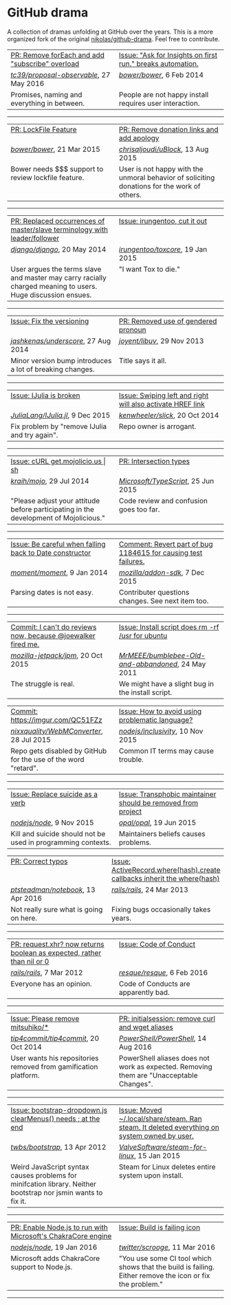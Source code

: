# GitHub drama

A collection of dramas unfolding at GitHub over the years. This is a more organized fork of the original [nikolas/github-drama](https://github.com/nikolas/github-drama). Feel free to contribute. 

<table width="100%">
  <tr>
    <td width="50%" valign="top">
      <a href="https://github.com/tc39/proposal-observable/pull/97">PR: Remove forEach and add "subscribe" overload</a>
    </td>
    <td width="50%" valign="top">
      <a href="https://github.com/bower/bower/issues/1102">Issue: "Ask for Insights on first run." breaks automation.</a>
    </td>
  </tr>
  <tr>
    <td valign="top">
      <em><a href="https://github.com/tc39/proposal-observable">tc39/proposal-observable</a></em>, 27 May 2016
    </td>
    <td valign="top">
      <em><a href="https://github.com/bower/bower">bower/bower</a></em>, 6 Feb 2014
    </td>
  </tr>
  <tr>
    <td valign="top">
      Promises, naming and everything in between.
    </td>
    <td valign="top">
      People are not happy install requires user interaction.
    </td>
  </tr>
</table>

<hr />

<table width="100%">
  <tr>
    <td width="50%" valign="top">
      <a href="https://github.com/bower/bower/pull/1748">PR: LockFile Feature</a>
    </td>
    <td width="50%" valign="top">
      <a href="https://github.com/chrisaljoudi/uBlock/pull/1517">PR: Remove donation links and add apology</a>
    </td>
  </tr>
  <tr>
    <td valign="top">
      <em><a href="https://github.com/bower/bower">bower/bower</a></em>, 21 Mar 2015
    </td>
    <td valign="top">
      <em><a href="https://github.com/chrisaljoudi/uBlock">chrisaljoudi/uBlock</a></em>, 13 Aug 2015
    </td>
  </tr>
  <tr>
    <td valign="top">
      Bower needs $$$ support to review lockfile feature.
    </td>
    <td valign="top">
      User is not happy with the unmoral behavior of soliciting donations for the work of others.
    </td>
  </tr>
</table>

<hr />

<table width="100%">
  <tr>
    <td width="50%" valign="top">
      <a href="https://github.com/django/django/pull/2692">PR: Replaced occurrences of master/slave terminology with leader/follower</a>
    </td>
    <td width="50%" valign="top">
      <a href="https://github.com/irungentoo/toxcore/issues/1227">Issue: irungentoo, cut it out</a>
    </td>
  </tr>
  <tr>
    <td valign="top">
      <em><a href="https://github.com/django/django">django/django</a></em>, 20 May 2014
    </td>
    <td valign="top">
      <em><a href="https://github.com/irungentoo/toxcore">irungentoo/toxcore</a></em>, 19 Jan 2015
    </td>
  </tr>
  <tr>
    <td valign="top">
      User argues the terms slave and master may carry racially charged meaning to users. Huge discussion ensues.
    </td>
    <td valign="top">
      "I want Tox to die."
    </td>
  </tr>
</table>

<hr />

<table width="100%">
  <tr>
    <td width="50%" valign="top">
      <a href="https://github.com/jashkenas/underscore/issues/1805">Issue: Fix the versioning</a>
    </td>
    <td width="50%" valign="top">
      <a href="https://github.com/joyent/libuv/pull/1015">PR: Removed use of gendered pronoun</a>
    </td>
  </tr>
  <tr>
    <td valign="top">
      <em><a href="https://github.com/jashkenas/underscore">jashkenas/underscore</a></em>, 27 Aug 2014
    </td>
    <td valign="top">
      <em><a href="https://github.com/joyent/libuv">joyent/libuv</a></em>, 29 Nov 2013
    </td>
  </tr>
  <tr>
    <td valign="top">
      Minor version bump introduces a lot of breaking changes.
    </td>
    <td valign="top">
      Title says it all.
    </td>
  </tr>
</table>

<hr />

<table width="100%">
  <tr>
    <td width="50%" valign="top">
      <a href="https://github.com/JuliaLang/IJulia.jl/issues/398">Issue: IJulia is broken</a>
    </td>
    <td width="50%" valign="top">
      <a href="https://github.com/kenwheeler/slick/issues/681">Issue: Swiping left and right will also activate HREF link</a>
    </td>
  </tr>
  <tr>
    <td valign="top">
      <em><a href="https://github.com/JuliaLang/IJulia.jl">JuliaLang/IJulia.jl</a></em>, 9 Dec 2015
    </td>
    <td valign="top">
      <em><a href="https://github.com/kenwheeler/slick">kenwheeler/slick</a></em>, 20 Oct 2014
    </td>
  </tr>
  <tr>
    <td valign="top">
      Fix problem by "remove IJulia and try again".
    </td>
    <td valign="top">
      Repo owner is arrogant.
    </td>
  </tr>
</table>

<hr />

<table width="100%">
  <tr>
    <td width="50%" valign="top">
      <a href="https://github.com/kraih/mojo/issues/656">Issue: cURL get.mojolicio.us | sh</a>
    </td>
    <td width="50%" valign="top">
      <a href="https://github.com/Microsoft/TypeScript/pull/3622">PR: Intersection types</a>
    </td>
  </tr>
  <tr>
    <td valign="top">
      <em><a href="https://github.com/kraih/mojo">kraih/mojo</a></em>, 29 Jul 2014
    </td>
    <td valign="top">
      <em><a href="https://github.com/Microsoft/TypeScript">Microsoft/TypeScript</a></em>, 25 Jun 2015
    </td>
  </tr>
  <tr>
    <td valign="top">
      "Please adjust your attitude before participating in the development of Mojolicious."
    </td>
    <td valign="top">
      Code review and confusion goes too far.
    </td>
  </tr>
</table>

<hr />

<table width="100%">
  <tr>
    <td width="50%" valign="top">
      <a href="https://github.com/moment/moment/issues/1407">Issue: Be careful when falling back to Date constructor</a>
    </td>
    <td width="50%" valign="top">
      <a href="https://github.com/mozilla/addon-sdk/commit/169a05b9764674b6ad3fb1c6ea1cbf3c7edf8db0#commitcomment-14824459">Comment: Revert part of bug 1184615 for causing test failures.</a>
    </td>
  </tr>
  <tr>
    <td valign="top">
      <em><a href="https://github.com/moment/moment">moment/moment</a></em>, 9 Jan 2014
    </td>
    <td valign="top">
      <em><a href="https://github.com/mozilla/addon-sdk">mozilla/addon-sdk</a></em>, 7 Dec 2015
    </td>
  </tr>
  <tr>
    <td valign="top">
      Parsing dates is not easy.
    </td>
    <td valign="top">
      Contributer questions changes. See next item too.
    </td>
  </tr>
</table>

<hr />

<table width="100%">
  <tr>
    <td width="50%" valign="top">
      <a href="https://github.com/mozilla-jetpack/jpm/pull/357/commits">Commit: I can't do reviews now, because @joewalker fired me.</a>
    </td>
    <td width="50%" valign="top">
      <a href="https://github.com/MrMEEE/bumblebee-Old-and-abbandoned/issues/123">Issue: Install script does rm -rf /usr for ubuntu</a>
    </td>
  </tr>
  <tr>
    <td valign="top">
      <em><a href="https://github.com/mozilla-jetpack/jpm">mozilla-jetpack/jpm</a></em>, 20 Oct 2015
    </td>
    <td valign="top">
      <em><a href="https://github.com/MrMEEE/bumblebee-Old-and-abbandoned">MrMEEE/bumblebee-Old-and-abbandoned</a></em>, 24 May 2011
    </td>
  </tr>
  <tr>
    <td valign="top">
      The struggle is real.
    </td>
    <td valign="top">
      We might have a slight bug in the install script.
    </td>
  </tr>
</table>

<table width="100%">
  <tr>
    <td width="50%" valign="top">
      <a href="https://github.com/nixxquality/WebMConverter/commit/c1ac0baac06fa7175677a4a1bf65860a84708d67">Commit: https://imgur.com/QC51FZz</a>
    </td>
    <td width="50%" valign="top">
      <a href="https://github.com/nodejs/inclusivity/issues/9">Issue: How to avoid using problematic language?</a>
    </td>
  </tr>
  <tr>
    <td valign="top">
      <em><a href="https://github.com/nixxquality/WebMConverter">nixxquality/WebMConverter</a></em>, 28 Jul 2015
    </td>
    <td valign="top">
      <em><a href="https://github.com/nodejs/inclusivity">nodejs/inclusivity</a></em>, 10 Nov 2015
    </td>
  </tr>
  <tr>
    <td valign="top">
      Repo gets disabled by GitHub for the use of the word "retard".
    </td>
    <td valign="top">
      Common IT terms may cause trouble.
    </td>
  </tr>
</table>

<hr />

<table width="100%">
  <tr>
    <td width="50%" valign="top">
      <a href="https://github.com/nodejs/node/issues/3721">Issue: Replace suicide as a verb</a>
    </td>
    <td width="50%" valign="top">
      <a href="https://github.com/opal/opal/issues/941">Issue: Transphobic maintainer should be removed from project</a>
    </td>
  </tr>
  <tr>
    <td valign="top">
      <em><a href="https://github.com/nodejs/node">nodejs/node</a></em>, 9 Nov 2015
    </td>
    <td valign="top">
      <em><a href="https://github.com/opal/opal">opal/opal</a></em>, 19 Jun 2015
    </td>
  </tr>
  <tr>
    <td valign="top">
      Kill and suicide should not be used in programming contexts.
    </td>
    <td valign="top">
      Maintainers beliefs causes problems.
    </td>
  </tr>
</table>

<table width="100%">
  <tr>
    <td width="50%" valign="top">
      <a href="https://github.com/ptsteadman/notebook/pull/1">PR: Correct typos</a>
    </td>
    <td width="50%" valign="top">
      <a href="https://github.com/rails/rails/issues/9894">Issue: ActiveRecord.where(hash).create callbacks inherit the where(hash)</a>
    </td>
  </tr>
  <tr>
    <td valign="top">
      <em><a href="https://github.com/ptsteadman/notebook">ptsteadman/notebook</a></em>, 13 Apr 2016
    </td>
    <td valign="top">
      <em><a href="https://github.com/rails/rails">rails/rails</a></em>, 24 Mar 2013
    </td>
  </tr>
  <tr>
    <td valign="top">
      Not really sure what is going on here.
    </td>
    <td valign="top">
      Fixing bugs occasionally takes years.
    </td>
  </tr>
</table>

<hr />

<table width="100%">
  <tr>
    <td width="50%" valign="top">
      <a href="https://github.com/rails/rails/pull/5329">PR: request.xhr? now returns boolean as expected, rather than nil or 0</a>
    </td>
    <td width="50%" valign="top">
      <a href="https://github.com/resque/resque/issues/1406">Issue: Code of Conduct</a>
    </td>
  </tr>
  <tr>
    <td valign="top">
      <em><a href="https://github.com/rails/rails">rails/rails</a></em>, 7 Mar 2012
    </td>
    <td valign="top">
      <em><a href="https://github.com/resque/resque">resque/resque</a></em>, 6 Feb 2016
    </td>
  </tr>
  <tr>
    <td valign="top">
      Everyone has an opinion.
    </td>
    <td valign="top">
      Code of Conducts are apparently bad.
    </td>
  </tr>
</table>

<hr />

<table width="100%">
  <tr>
    <td width="50%" valign="top">
      <a href="https://github.com/tip4commit/tip4commit/issues/127">Issue: Please remove mitsuhiko/*</a>
    </td>
    <td width="50%" valign="top">
      <a href="https://github.com/PowerShell/PowerShell/pull/1901">PR: initialsession: remove curl and wget aliases</a>
    </td>
  </tr>
  <tr>
    <td valign="top">
      <em><a href="https://github.com/tip4commit/tip4commit">tip4commit/tip4commit</a></em>, 20 Oct 2014
    </td>
    <td valign="top">
      <em><a href="https://github.com/PowerShell/PowerShell">PowerShell/PowerShell</a></em>, 14 Aug 2016
    </td>
  </tr>
  <tr>
    <td valign="top">
      User wants his repositories removed from gamification platform.
    </td>
    <td valign="top">
      PowerShell aliases does not work as expected. Removing them are "Unacceptable Changes".
    </td>
  </tr>
</table>

<hr />

<table width="100%">
  <tr>
    <td width="50%" valign="top">
      <a href="https://github.com/twbs/bootstrap/issues/3057">Issue: bootstrap-dropdown.js clearMenus() needs ; at the end</a>
    </td>
    <td width="50%" valign="top">
      <a href="https://github.com/ValveSoftware/steam-for-linux/issues/3671">Issue: Moved ~/.local/share/steam. Ran steam. It deleted everything on system owned by user.</a>
    </td>
  </tr>
  <tr>
    <td valign="top">
      <em><a href="https://github.com/twbs/bootstrap">twbs/bootstrap</a></em>, 13 Apr 2012
    </td>
    <td valign="top">
      <em><a href="https://github.com/ValveSoftware/steam-for-linux">ValveSoftware/steam-for-linux</a></em>, 15 Jan 2015
    </td>
  </tr>
  <tr>
    <td valign="top">
      Weird JavaScript syntax causes problems for minifcation library. Neither bootstrap nor jsmin wants to fix it.
    </td>
    <td valign="top">
      Steam for Linux deletes entire system upon install.
    </td>
  </tr>
</table>

<hr />

<table width="100%">
  <tr>
    <td width="50%" valign="top">
      <a href="https://github.com/nodejs/node/pull/4765">PR: Enable Node.js to run with Microsoft's ChakraCore engine</a>
    </td>
    <td width="50%" valign="top">
      <a href="https://github.com/twitter/scrooge/issues/222">Issue: Build is failing icon</a>
    </td>
  </tr>
  <tr>
    <td valign="top">
      <em><a href="https://github.com/nodejs/node">nodejs/node</a></em>, 19 Jan 2016
    </td>
    <td valign="top">
      <em><a href="https://github.com/twitter/scrooge">twitter/scrooge</a></em>, 11 Mar 2016
    </td>
  </tr>
  <tr>
    <td valign="top">
      Microsoft adds ChakraCore support to Node.js.
    </td>
    <td valign="top">
      "You use some CI tool which shows that the build is failing. Either remove the icon or fix the problem."
    </td>
  </tr>
</table>

<hr />
